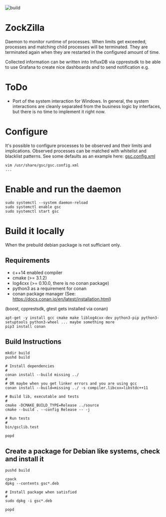 ![build](https://github.com/karlheinzkurt/zock-zilla/workflows/build/badge.svg)

# ZockZilla
Daemon to monitor runtime of processes. When limits get exceeded, 
processes and matching child processes will be terminated. They are 
terminated again when they are restarted in the configured amount of time. 

Collected information can be written into InfluxDB via cpprestsdk to be
able to use Grafana to create nice dashboards and to send notification e.g.

# ToDo
- Port of the system interaction for Windows. In general, the system interactions 
are cleanly separated from the business logic by interfaces, but there is no time 
to implement it right now. 

# Configure
It's possible to configure processes to be observed and their limits and implications.
Observed processes can be matched with whitelist and blacklist patterns.
See some defaults as an example here: [gsc.config.xml](https://github.com/karlheinzkurt/zock-zilla/blob/master/source/gsc/etc/gsc.config.xml)
```
vim /usr/share/gsc/gsc.config.xml
...
```

# Enable and run the daemon
```
sudo systemctl --system daemon-reload
sudo systemctl enable gsc
sudo systemctl start gsc
```

# Build it locally
When the prebuild debian package is not sufficiant only.

## Requirements
* c++14 enabled compiler
* cmake (>= 3.1.2)
* log4cxx (>= 0.10.0, there is no conan package)
* python3 as a requirement for conan
* conan package manager (See: https://docs.conan.io/en/latest/installation.html)

(boost, cpprestsdk, gtest gets installed via conan)

```
apt-get -y install gcc cmake make liblog4cxx-dev python3-pip python3-setuptools python3-wheel ... maybe something more
pip3 install conan
```

## Build Instructions
```
mkdir build
pushd build

# Install dependencies
#
conan install --build missing ../
#
# OR maybe when you get linker errors and you are using gcc
conan install --build=missing ../ -s compiler.libcxx=libstdc++11

# Build lib, executable and tests
#
cmake -DCMAKE_BUILD_TYPE=Release ../source
cmake --build . --config Release -- -j

# Run tests
#
bin/gsclib.test

popd
```

## Create a package for Debian like systems, check and install it
```
pushd build

cpack
dpkg --contents gsc*.deb

# Install package when satisfied
#
sudo dpkg -i gsc*.deb

popd
```
